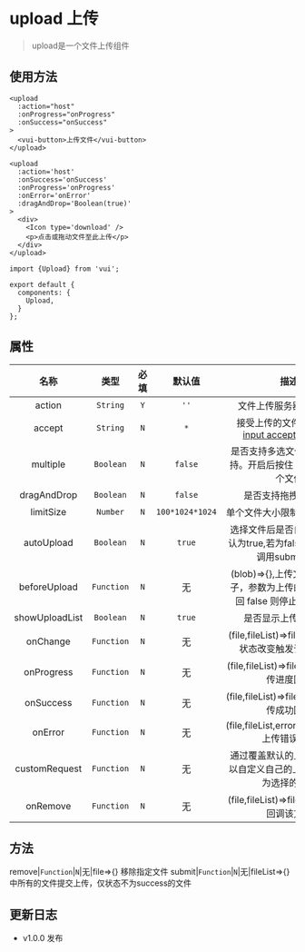 # upload 上传

> upload是一个文件上传组件

## 使用方法

```
<upload 
  :action="host" 
  :onProgress="onProgress" 
  :onSuccess="onSuccess"
>
  <vui-button>上传文件</vui-button>
</upload>
```
```
<upload 
  :action='host'
  :onSuccess='onSuccess'
  :onProgress='onProgress'
  :onError='onError'
  :dragAndDrop='Boolean(true)'
>
  <div>
    <Icon type='download' />
    <p>点击或拖动文件至此上传</p>
  </div>
</upload>
```

```
import {Upload} from 'vui';

export default {
  components: {
    Upload,
  }
};
```

## 属性

名称|类型|必填|默认值|描述
:-:|:-:|:-:|:-:|:-:
action|`String`|`Y`|`''`|文件上传服务器地址,必填
accept|`String`|`N`|`*`|接受上传的文件类型, [详见 input accept Attribute](https://developer.mozilla.org/en-US/docs/Web/HTML/Element/input/file#accept)
multiple|`Boolean`|`N`|`false`|是否支持多选文件，`ie10+` 支持。开启后按住 ctrl 可选择多个文件
dragAndDrop|`Boolean`|`N`|`false`|是否支持拖拽上传文件
limitSize|`Number`|`N`|`100*1024*1024`|单个文件大小限制，默认100M
autoUpload|`Boolean`|`N`|`true`|选择文件后是否自动上传，默认为true,若为false，则需手动调用submit方法
beforeUpload|`Function`|`N`|无|(blob)=>{},上传文件之前的钩子，参数为上传的文件，若返回 false 则停止上传该文件
showUploadList|`Boolean`|`N`|`true`|是否显示上传文件列表
onChange|`Function`|`N`|无|(file,fileList)=>file.status,文件状态改变触发该回调函数
onProgress|`Function`|`N`|无|(file,fileList)=>file.progress,上传进度回调
onSuccess|`Function`|`N`|无|(file,fileList)=>file.response,上传成功回调
onError|`Function`|`N`|无|(file,fileList,error)=>file.status,上传错误回调
customRequest|`Function`|`N`|无|通过覆盖默认的上传行为，可以自定义自己的上传实现,参数为选择的文件
onRemove|`Function`|`N`|无|(file,fileList)=>file ,移除文件时回调该方法

## 方法
remove|`Function`|`N`|无|file=>{} 移除指定文件
submit|`Function`|`N`|无|fileList=>{} 中所有的文件提交上传，仅状态不为success的文件

## 更新日志

* v1.0.0 发布

